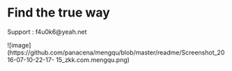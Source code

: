 
<!DOCTYPE html>
<html lang="en">
  <head>
    <meta charset="UTF-8">
    <meta name="viewport" content="width=device-width, initial-scale=1">
    <title>awm98k.github.io</title>
    <link href="/assets/css/style.css?v=1de4e2626033da4f3d0a8a57d2f93d6b0b167268" rel="stylesheet">
  </head>
  <body>
    <div class="container markdown-body">
      <h1 id="find-the-true-way">Find the true way</h1>
<p>Support : f4u0k6@yeah.net</p>
    </div>
  </body>
  ![image](https://github.com/panacena/mengqu/blob/master/readme/Screenshot_2016-07-10-22-17- 15_zkk.com.mengqu.png)
</html>
